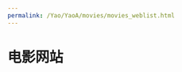 ```yaml
---
permalink: /Yao/YaoA/movies/movies_weblist.html
---
```


# 电影网站

<VPCard
  title="豆瓣电影"
  logo="https://code.visualstudio.com/assets/icons/file-icons/markdown.svg"
  link="https://movie.douban.com/"
/>

<VPCard
  title="1905电影网"
  logo="https://code.visualstudio.com/assets/icons/file-icons/markdown.svg"
  link="https://www.1905.com/vod/"
/>

<VPCard
  title="西瓜视频"
  logo="https://code.visualstudio.com/assets/icons/file-icons/markdown.svg"
  link="https://www.ixigua.com/channel/dianying/?wid_try=1"
/>

<VPCard
  title="猫眼电影"
  logo="https://code.visualstudio.com/assets/icons/file-icons/markdown.svg"
  link="https://www.maoyan.com/"
/>

<VPCard
  title="爱优影视"
  logo="https://code.visualstudio.com/assets/icons/file-icons/markdown.svg"
  link="https://iuys.tv/"
/>

<VPCard
  title="剧集TV"
  logo="https://code.visualstudio.com/assets/icons/file-icons/markdown.svg"
  link="https://www.jujitv.cc/"
/>
